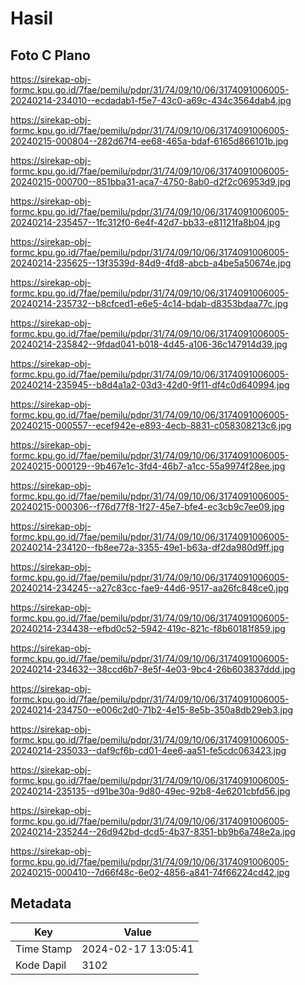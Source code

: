 # Hasil

## Foto C Plano

https://sirekap-obj-formc.kpu.go.id/7fae/pemilu/pdpr/31/74/09/10/06/3174091006005-20240214-234010--ecdadab1-f5e7-43c0-a69c-434c3564dab4.jpg

https://sirekap-obj-formc.kpu.go.id/7fae/pemilu/pdpr/31/74/09/10/06/3174091006005-20240215-000804--282d67f4-ee68-465a-bdaf-6165d866101b.jpg

https://sirekap-obj-formc.kpu.go.id/7fae/pemilu/pdpr/31/74/09/10/06/3174091006005-20240215-000700--851bba31-aca7-4750-8ab0-d2f2c06953d9.jpg

https://sirekap-obj-formc.kpu.go.id/7fae/pemilu/pdpr/31/74/09/10/06/3174091006005-20240214-235457--1fc312f0-6e4f-42d7-bb33-e81121fa8b04.jpg

https://sirekap-obj-formc.kpu.go.id/7fae/pemilu/pdpr/31/74/09/10/06/3174091006005-20240214-235625--13f3539d-84d9-4fd8-abcb-a4be5a50674e.jpg

https://sirekap-obj-formc.kpu.go.id/7fae/pemilu/pdpr/31/74/09/10/06/3174091006005-20240214-235732--b8cfced1-e6e5-4c14-bdab-d8353bdaa77c.jpg

https://sirekap-obj-formc.kpu.go.id/7fae/pemilu/pdpr/31/74/09/10/06/3174091006005-20240214-235842--9fdad041-b018-4d45-a106-36c147914d39.jpg

https://sirekap-obj-formc.kpu.go.id/7fae/pemilu/pdpr/31/74/09/10/06/3174091006005-20240214-235945--b8d4a1a2-03d3-42d0-9f11-df4c0d640994.jpg

https://sirekap-obj-formc.kpu.go.id/7fae/pemilu/pdpr/31/74/09/10/06/3174091006005-20240215-000557--ecef942e-e893-4ecb-8831-c058308213c6.jpg

https://sirekap-obj-formc.kpu.go.id/7fae/pemilu/pdpr/31/74/09/10/06/3174091006005-20240215-000129--9b467e1c-3fd4-46b7-a1cc-55a9974f28ee.jpg

https://sirekap-obj-formc.kpu.go.id/7fae/pemilu/pdpr/31/74/09/10/06/3174091006005-20240215-000306--f76d77f8-1f27-45e7-bfe4-ec3cb9c7ee09.jpg

https://sirekap-obj-formc.kpu.go.id/7fae/pemilu/pdpr/31/74/09/10/06/3174091006005-20240214-234120--fb8ee72a-3355-49e1-b63a-df2da980d9ff.jpg

https://sirekap-obj-formc.kpu.go.id/7fae/pemilu/pdpr/31/74/09/10/06/3174091006005-20240214-234245--a27c83cc-fae9-44d6-9517-aa26fc848ce0.jpg

https://sirekap-obj-formc.kpu.go.id/7fae/pemilu/pdpr/31/74/09/10/06/3174091006005-20240214-234438--efbd0c52-5942-419c-821c-f8b60181f859.jpg

https://sirekap-obj-formc.kpu.go.id/7fae/pemilu/pdpr/31/74/09/10/06/3174091006005-20240214-234632--38ccd6b7-8e5f-4e03-9bc4-26b603837ddd.jpg

https://sirekap-obj-formc.kpu.go.id/7fae/pemilu/pdpr/31/74/09/10/06/3174091006005-20240214-234750--e006c2d0-71b2-4e15-8e5b-350a8db29eb3.jpg

https://sirekap-obj-formc.kpu.go.id/7fae/pemilu/pdpr/31/74/09/10/06/3174091006005-20240214-235033--daf9cf6b-cd01-4ee6-aa51-fe5cdc063423.jpg

https://sirekap-obj-formc.kpu.go.id/7fae/pemilu/pdpr/31/74/09/10/06/3174091006005-20240214-235135--d91be30a-9d80-49ec-92b8-4e6201cbfd56.jpg

https://sirekap-obj-formc.kpu.go.id/7fae/pemilu/pdpr/31/74/09/10/06/3174091006005-20240214-235244--26d942bd-dcd5-4b37-8351-bb9b6a748e2a.jpg

https://sirekap-obj-formc.kpu.go.id/7fae/pemilu/pdpr/31/74/09/10/06/3174091006005-20240215-000410--7d66f48c-6e02-4856-a841-74f66224cd42.jpg


## Metadata

| Key        | Value               |
| ---------- | ------------------- |
| Time Stamp | 2024-02-17 13:05:41 |
| Kode Dapil | 3102                |



